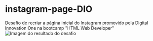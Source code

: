 # instagram-page-DIO
Desafio de recriar a página inicial do Instagram promovido pela Digital Innovation One na bootcamp "HTML Web Developer"
![Imagem do resultado do desafio](https://user-images.githubusercontent.com/57192319/131202369-65c00b29-6ad1-47c9-bcc0-90c2ec9e7a98.JPG)


